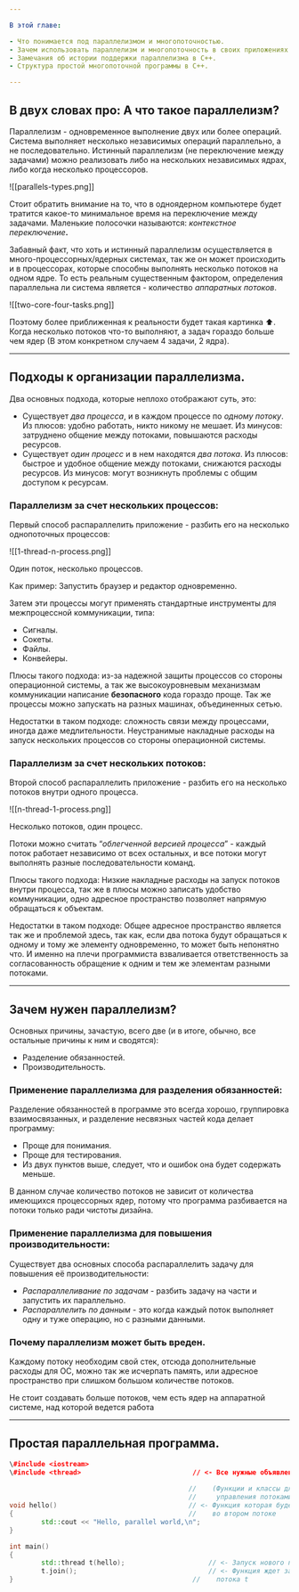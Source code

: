 ```yaml
---

В этой главе:

- Что понимается под параллелизмом и многопоточностью.
- Зачем использовать параллелизм и многопоточность в своих приложениях.
- Замечания об истории поддержки параллелизма в C++.
- Структура простой многопоточной программы в C++.

---
```


## В двух словах про: А что такое параллелизм?

Параллелизм - одновременное выполнение двух или более операций. Система выполняет несколько независимых операций параллельно, а не последовательно. Истинный параллелизм (не переключение между задачами) можно реализовать либо на нескольких независимых ядрах, либо когда несколько процессоров.

  

![[parallels-types.png]]

Стоит обратить внимание на то, что в одноядерном компьютере будет тратится какое-то минимальное время на переключение между задачами. Маленькие полосочки называются: _контекстное переключение_**.**

Забавный факт, что хоть и истинный параллелизм осуществляется в много-процессорных/ядерных системах, так же он может происходить и в процессорах, которые способны выполнять несколько потоков на одном ядре. То есть реальным существенным фактором, определения параллельна ли система является - количество _аппаратных потоков_.

![[two-core-four-tasks.png]]

Поэтому более приближенная к реальности будет такая картинка ⬆️. Когда несколько потоков что-то выполняют, а задач гораздо больше чем ядер (В этом конкретном случаем 4 задачи, 2 ядра).

---

## Подходы к организации параллелизма.

Два основных подхода, которые неплохо отображают суть, это:

- Существует _два процесса_, и в каждом процессе по _одному потоку_. Из плюсов: удобно работать, никто никому не мешает. Из минусов: затруднено общение между потоками, повышаются расходы ресурсов.
- Существует _один процесс_ и в нем находятся _два потока_. Из плюсов: быстрое и удобное общение между потоками, снижаются расходы ресурсов. Из минусов: могут возникнуть проблемы с общим доступом к ресурсам.

### Параллелизм за счет нескольких процессов:

Первый способ распараллелить приложение - разбить его на несколько однопоточных процессов:

![[1-thread-n-process.png]]

Один поток, несколько процессов.

Как пример: Запустить браузер и редактор одновременно.

Затем эти процессы могут применять стандартные инструменты для межпроцессной коммуникации, типа:

- Сигналы.
- Сокеты.
- Файлы.
- Конвейеры.

Плюсы такого подхода: из-за надежной защиты процессов со стороны операционной системы, а так же высокоуровневым механизмам коммуникации написание **безопасного** кода гораздо проще. Так же процессы можно запускать на разных машинах, объединенных сетью.

Недостатки в таком подходе: сложность связи между процессами, иногда даже медлительности. Неустранимые накладные расходы на запуск нескольких процессов со стороны операционной системы.

### Параллелизм за счет нескольких потоков:

Второй способ распараллелить приложение - разбить его на несколько потоков внутри одного процесса.

![[n-thread-1-process.png]]

Несколько потоков, один процесс.

Потоки можно считать “_облегченной версией процесса_” - каждый поток работает независимо от всех остальных, и все потоки могут выполнять разные последовательности команд.

Плюсы такого подхода: Низкие накладные расходы на запуск потоков внутри процесса, так же в плюсы можно записать удобство коммуникации, одно адресное пространство позволяет напрямую обращаться к объектам.

Недостатки в таком подходе: Общее адресное пространство является так же и проблемой здесь, так как, если два потока будут обращаться к одному и тому же элементу одновременно, то может быть непонятно что. И именно на плечи программиста взваливается ответственность за согласованность обращение к одним и тем же элементам разными потоками.

---

## Зачем нужен параллелизм?

Основных причины, зачастую, всего две (и в итоге, обычно, все остальные причины к ним и сводятся):

- Разделение обязанностей.
- Производительность.

### Применение параллелизма для разделения обязанностей:

Разделение обязанностей в программе это всегда хорошо, группировка взаимосвязанных, и разделение несвязных частей кода делает программу:

- Проще для понимания.
- Проще для тестирования.
- Из двух пунктов выше, следует, что и ошибок она будет содержать меньше.

В данном случае количество потоков не зависит от количества имеющихся процессорных ядер, потому что программа разбивается на потоки только ради чистоты дизайна.

### Применение параллелизма для повышения производительности:

Существует два основных способа распараллелить задачу для повышения её производительности:

- _Распараллеливание по задачам_ - разбить задачу на части и запустить их параллельно.
- _Распараллелить по данным_ - это когда каждый поток выполняет одну и туже операцию, но с разными данными.

### Почему параллелизм может быть вреден.

Каждому потоку необходим свой стек, отсюда дополнительные расходы для ОС, можно так же исчерпать память, или адресное пространство при слишком большом количестве потоков.

Не стоит создавать больше потоков, чем есть ядер на аппаратной системе, над которой ведется работа

---

## Простая параллельная программа.

```C++
\#include <iostream>
\#include <thread>                            // <- Все нужные объявления 
																					   //    для работы с многопоточностью
                                             //    (Функции и классы для 
                                             //     управления потоками)
void hello()                                 // <- Функция которая будет работать 
{                                            //    во втором потоке
		std::cout << "Hello, parallel world,\n";
}

int main()
{
		std::thread t(hello);                     // <- Запуск нового потока
		t.join();                                 // <- Функция ждет завершения 
}                                             //    потока t
```